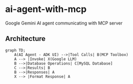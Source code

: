 # ai-agent-with-mcp
Google Gemini AI agent communicating with MCP server


## Architecture

```mermaid
graph TD;
    A(AI Agent - ADK UI) -->|Tool Calls| B(MCP Toolbox)
    A --> |Invoke| X(Google LLM)
    B -->|Database Operations| C[MySQL Database]
    C -->|Results| B
    B -->|Responses| A
    X --> |Format Response| A

```